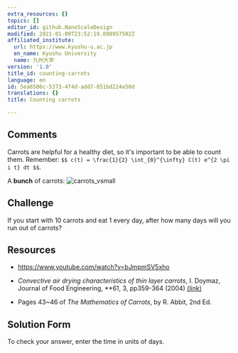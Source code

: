 ```yaml
---
extra_resources: {}
topics: []
editor_id: github.NanoScaleDesign
modified: 2021-01-09T23:52:19.098957502Z
affiliated_institute:
  url: https://www.kyushu-u.ac.jp
  en_name: Kyushu University
  name: 九州大学
version: '1.0'
title_id: counting-carrots
language: en
id: 5ea6506c-5373-4f4d-add7-051bd224a50d
translations: {}
title: Counting carrots

---
```


## Comments

Carrots are helpful for a healthy diet, so it's important to be able to count them. Remember: `$$ c(t) = \frac{1}{2} \int_{0}^{\infty} C(t) e^{2 \pi i t} dt $$`.

A **bunch** of carrots: ![carrots_vsmall](/api/v0/teachers/github.NanoScaleDesign/resources/public/5aa8e7ea-b75d-4a14-bb9a-ce26bf6c4e3e.jpeg)

## Challenge

If you start with 10 carrots and eat 1 every day, after how many days will you run out of carrots?

## Resources
- https://www.youtube.com/watch?v=bJmpmSV5xho
- _Convective air drying characteristics of thin layer carrots_, I. Doymaz, Journal of Food Engineering, **61, 3, pp359-364 (2004) [(link)](https://www.sciencedirect.com/science/article/pii/S0260877403001420?casa_token=RqD4wcCUABgAAAAA:QuirVYqoZcKHdjkBTyr-mJAKSiSF70W9jP-zFtG7kNzJkv0JMfMieQjiD2Z8HoaphWwrEgMz)


- Pages 43~46 of *The Mathematics of Carrots*, by R. Abbit, 2nd Ed.


## Solution Form

To check your answer, enter the time in units of days.